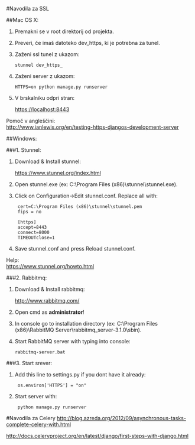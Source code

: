 #Navodila za SSL

##Mac OS X:

1. Premakni se v root direktorij od projekta.
2. Preveri, če imaš datoteko dev_https, ki je potrebna za tunel.
3. Zaženi ssl tunel z ukazom: 
	
	`stunnel dev_https_`
	
4. Zaženi server z ukazom:
	
	`HTTPS=on python manage.py runserver`
	
5. V brskalniku odpri stran:

	<https://localhost:8443>

Pomoč v angleščini:  
<http://www.ianlewis.org/en/testing-https-djangos-development-server>


##Windows:

###1. Stunnel:

1. Download & Install stunnel:

    <https://www.stunnel.org/index.html>

2. Open stunnel.exe (ex: C:\Program Files (x86)\stunnel\stunnel.exe).

3. Click on Configuration->Edit stunnel.conf. Replace all with:

        cert=C:\Program Files (x86)\stunnel\stunnel.pem  
        fips = no      
        
        [https]  
        accept=8443  
        connect=8000  
        TIMEOUTclose=1  
 

4. Save stunnel.conf and press Reload stunnel.conf.

Help:  
<https://www.stunnel.org/howto.html>


###2. Rabbitmq:

1. Download & Install rabbitmq:

    <http://www.rabbitmq.com/>

2. Open cmd as **administrator**!

3. In console go to installation directory (ex: C:\Program Files (x86)\RabbitMQ Server\rabbitmq_server-3.1.0\sbin\).

4. Start RabbitMQ server with typing into console:

    `rabbitmq-server.bat`


###3. Start srever:
1. Add this line to settings.py if you dont have it already:  

		os.environ['HTTPS'] = "on"

2. Start server with:
    
        python manage.py runserver



#Navodila za Celery
<http://blog.azreda.org/2012/09/asynchronous-tasks-complete-celery-with.html>

<http://docs.celeryproject.org/en/latest/django/first-steps-with-django.html>